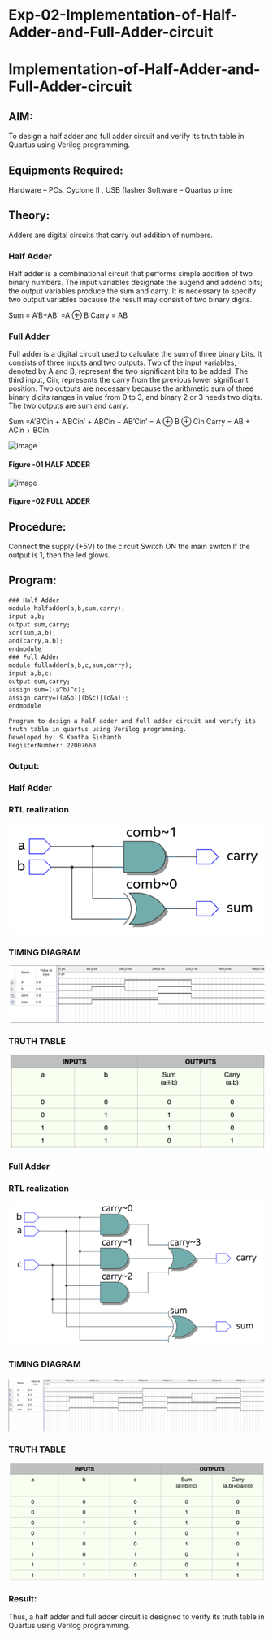 # Exp-02-Implementation-of-Half-Adder-and-Full-Adder-circuit

# Implementation-of-Half-Adder-and-Full-Adder-circuit
## AIM:
To design a half adder and full adder circuit and verify its truth table in Quartus using Verilog programming.

## Equipments Required:
Hardware – PCs, Cyclone II , USB flasher
Software – Quartus prime
## Theory:
Adders are digital circuits that carry out addition of numbers.

### Half Adder
Half adder is a combinational circuit that performs simple addition of two binary numbers. The input variables designate the augend and addend bits; the output variables produce the sum and carry. It is necessary to specify two output variables because the result may consist of two binary digits.

Sum = A’B+AB’ =A ⊕ B Carry = AB

### Full Adder
Full adder is a digital circuit used to calculate the sum of three binary bits. It consists of three inputs and two outputs. Two of the input variables, denoted by A and B, represent the two significant bits to be added. The third input, Cin, represents the carry from the previous lower significant position. Two outputs are necessary because the arithmetic sum of three binary digits ranges in value from 0 to 3, and binary 2 or 3 needs two digits. The two outputs are sum and carry.

Sum =A’B’Cin + A’BCin’ + ABCin + AB’Cin’ = A ⊕ B ⊕ Cin Carry = AB + ACin + BCin

 ![image](https://user-images.githubusercontent.com/36288975/163552156-a13e5a56-c638-4110-97d9-8896907c8d25.png)

#### Figure -01 HALF ADDER 


![image](https://user-images.githubusercontent.com/36288975/163552057-b3547877-6d07-45b4-b7e0-bcfebfad9e1d.png)

#### Figure -02 FULL ADDER 

## Procedure:

Connect the supply (+5V) to the circuit
Switch ON the main switch
If the output is 1, then the led glows.
## Program:
```
### Half Adder 
module halfadder(a,b,sum,carry);
input a,b;
output sum,carry;
xor(sum,a,b);
and(carry,a,b);
endmodule
### Full Adder 
module fulladder(a,b,c,sum,carry);
input a,b,c;
output sum,carry;
assign sum=((a^b)^c);
assign carry=((a&b)|(b&c)|(c&a));
endmodule
```
```
Program to design a half adder and full adder circuit and verify its truth table in quartus using Verilog programming.
Developed by: S Kantha Sishanth
RegisterNumber: 22007660 
```
### Output:
### Half Adder
### RTL realization
![Half Adder](https://github.com/Skanthasishanth/Exp-02-Implementation-of-Half-Adder-and-Full-Adder-circuit/blob/main/Half%20Adder.png)

### TIMING DIAGRAM
![Timing Diagram HA](https://github.com/Skanthasishanth/Exp-02-Implementation-of-Half-Adder-and-Full-Adder-circuit/blob/main/Timing%20Diagram%20HA.png)
### TRUTH TABLE 
![Truth Table HA](https://github.com/Skanthasishanth/Exp-02-Implementation-of-Half-Adder-and-Full-Adder-circuit/blob/main/Truth%20Table%20HA.png)
### Full Adder
### RTL realization
![Full Adder](https://github.com/Skanthasishanth/Exp-02-Implementation-of-Half-Adder-and-Full-Adder-circuit/blob/main/Full%20Adder.png)
### TIMING DIAGRAM
![Timing Diagram FA](https://github.com/Skanthasishanth/Exp-02-Implementation-of-Half-Adder-and-Full-Adder-circuit/blob/main/Timing%20Diagram%20FA.png)
### TRUTH TABLE
![Truth Table FA](https://github.com/Skanthasishanth/Exp-02-Implementation-of-Half-Adder-and-Full-Adder-circuit/blob/main/Truth%20Table%20FA.png)
### Result:
Thus, a half adder and full adder circuit is designed to verify its truth table in Quartus using Verilog programming.
